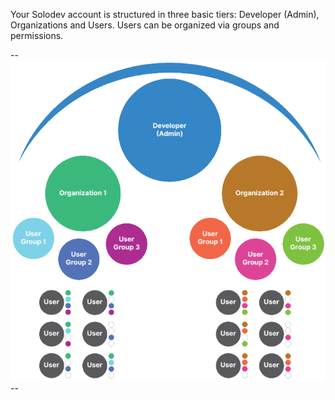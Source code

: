 Your Solodev account is structured in three basic tiers: Developer (Admin), Organizations and Users. Users can be organized via groups and permissions. 

--![](structure1.png)--